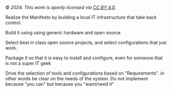 *© 2024. This work is openly licensed via [CC BY 4.0](https://creativecommons.org/licenses/by/4.0/).*

Realize the Manifesto by building a local IT infrastructure that take back control. 

Build it using using generic hardware and open source

Select best in class open source projects, and select configurations that just work.

Package it so that it is easy to install and configure, even for someone that is not a super IT geek

Drive the selection of tools and configurations based on "Requirements". in other words be clear on the needs of the system. Do not implement because "you can" but because you "want/need it"